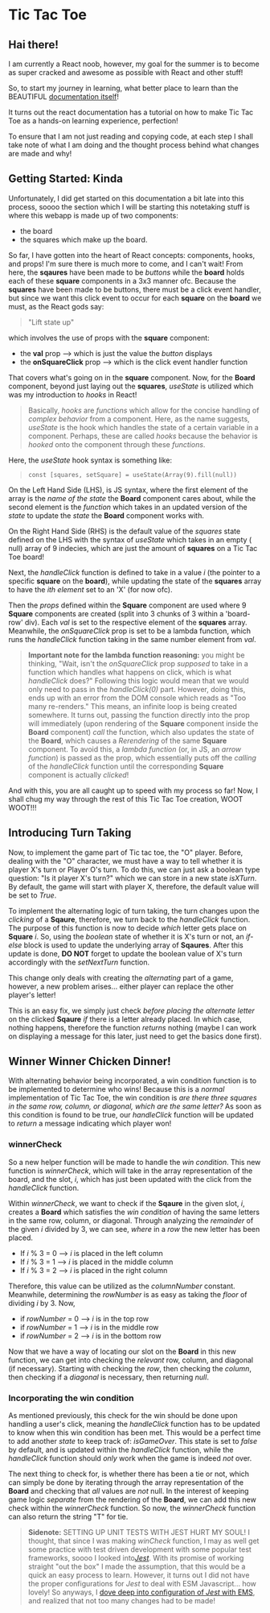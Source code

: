 # Tic Tac Toe

## Hai there!

I am currently a React noob, however, my goal for the summer is to become as super cracked and awesome as possible with React and other stuff!

So, to start my journey in learning, what better place to learn than the 
BEAUTIFUL [documentation itself](https://react.dev/)! 

It turns out the react documentation has a tutorial on how to make Tic Tac Toe as a hands-on learning experience, perfection!

To ensure that I am not just reading and copying code, at each step I shall take note of what I am doing and the thought process behind what changes are made and why!

## Getting Started: Kinda

Unfortunately, I did get started on this documentation a bit late into this process, soooo the section which I will be starting this notetaking stuff is where this webapp is made up of two components:  
- the board 
- the squares which make up the board.  

So far, I have gotten into the heart of React concepts: components, hooks, and props! I'm sure there is much more to come, and I can't wait! From here, the **sqaures** have been made to be *buttons* while the **board** holds each of these **square** components in a 3x3 manner ofc. Because the **squares** have been made to be buttons, there must be a click event handler, but since we want this click event to occur for each **square** on the **board** we must, as the React gods say:

> "Lift state up"  

which involves the use of props with the **square** component:
- the **val** prop --> which is just the value the *button* displays
- the **onSquareClick** prop --> which is the click event handler function

That covers what's going on in the **square** component. Now, for the **Board** component, beyond just laying out the **squares**, *useState* is utilized which was my introduction to *hooks* in React!  

> Basically, *hooks* are *functions* which allow for the concise handling of *complex behavior* from a component. Here, as the name suggests, *useState* is the hook which handles the state of a certain variable in a component. Perhaps, these are called *hooks* because the behavior is *hooked* onto the component through these *functions*.  

Here, the *useState* hook syntax is something like:  

> `const [squares, setSquare] = useState(Array(9).fill(null))`

On the Left Hand Side (LHS), is JS syntax, where the first element of the array is the *name of the state* the **Board** component cares about, while the second element is the *function* which takes in an updated version of the *state* to update the *state* the **Board** component works with.  

On the Right Hand Side (RHS) is the default value of the *squares* state defined on the LHS with the syntax of *useState* which takes in an empty ( null) array of 9 indecies, which are just the amount of **squares** on a Tic Tac Toe board!  

Next, the *handleClick* function is defined to take in a value *i* (the pointer to a specific **square** on the **board**), while updating the state of the **squares** array to have the *ith element* set to an 'X' (for now ofc).  

Then the *props* defined within the **Square** component are used where 9 **Square** components are created (split into 3 chunks of 3 within a 'board-row' div). Each *val* is set to the respective element of the **squares** array. Meanwhile, the *onSquareClick* prop is set to be a lambda function, which runs the *handleClick* function taking in the same number element from *val*.  

> **Important note for the lambda function reasoning:** you might be thinking, "Wait, isn't the *onSquareClick* prop *supposed* to take in a function which handles what happens on click, which is what *handleClick* does?" Following this logic would mean that we would only need to pass in the *handleClick(0)* part. However, doing this, ends up with an error from the DOM console which reads as "Too many re-renders." This means, an infinite loop is being created somewhere. It turns out, passing the function directly into the prop will immediately (upon rendering of the **Square** component inside the **Board** component) *call* the function, which also updates the state of the **Board**, which causes a *Rerendering* of the same **Square** component. To avoid this, a *lambda function* (or, in JS, an *arrow function*) is passed as the prop, which essentially puts off the *calling* of the *handleClick* function until the corresponding **Square** component is actually *clicked*!  

And with this, you are all caught up to speed with my process so far! Now, I shall chug my way through the rest of this Tic Tac Toe creation, WOOT WOOT!!!  

## Introducing Turn Taking

Now, to implement the game part of Tic tac toe, the "O" player. Before, dealing with the "O" character, we must have a way to tell whether it is player X's turn or Player O's turn. To do this, we can just ask a boolean type question: "Is it player X's turn?" which we can store in a new state *isXTurn*. By default, the game will start with player X, therefore, the default value will be set to *True*.  

To implement the alternating logic of turn taking, the turn changes upon the *clicking* of a **Sqaure**, therefore, we turn back to the *handleClick* function. The purpose of this function is now to decide *which* letter gets place on **Square** *i*. So, using the *boolean* state of whether it is X's turn or not, an *if-else* block is used to update the underlying array of **Sqaures**. After this update is done, **DO NOT** forget to update the boolean value of X's turn accordingly with the *setNextTurn* function.  

This change only deals with creating the *alternating* part of a game, however, a new problem arises... either player can replace the other player's letter!  

This is an easy fix, we simply just check *before placing the alternate letter* on the clicked **Sqaure** *if* there is a letter already placed. In which case, nothing happens, therefore the function *returns* nothing (maybe I can work on displaying a message for this later, just need to get the basics done first).  

## Winner Winner Chicken Dinner!

With alternating behavior being incorporated, a win condition function is to be implemented to determine who wins! Because this is a *normal* implementation of Tic Tac Toe, the win condition is *are there three squares in the same row, column, or diagonal, which are the same letter?* As soon as this condition is found to be true, our *handleClick* function will be updated to *return* a message indicating which player won!  

### winnerCheck

So a new helper function will be made to handle the *win condition*. This new function is *winnerCheck*, which will take in the array representation of the board, and the slot, *i*, which has just been updated with the click from the *handleClick* function.  

Within *winnerCheck*, we want to check if the **Sqaure** in the given slot, *i*, creates a **Board** which satisfies the *win condition* of having the same letters in the same row, column, or diagonal. Through analyzing the *remainder* of the given *i* divided by 3, we can see, *where* in a *row* the new letter has been placed. 
- If *i* % 3 = 0 --> *i* is placed in the left column
- If *i* % 3 = 1 --> *i* is placed in the middle column
- If *i* % 3 = 2 --> *i* is placed in the right column  

Therefore, this value can be utilized as the *columnNumber* constant. Meanwhile, determining the *rowNumber* is as easy as taking the *floor* of dividing *i* by 3. Now,
- if *rowNumber* = 0 --> *i* is in the top row
- if *rowNumber* = 1 --> *i* is in the middle row
- if *rowNumber* = 2 --> *i* is in the bottom row  

Now that we have a way of locating our slot on the **Board** in this new function, we can get into checking the *relevant* row, column, and diagonal (if necessary). Starting with checking the *row*, then checking the *column*, then checking if a *diagonal* is necessary, then returning *null*.  

### Incorporating the win condition

As mentioned previously, this check for the win should be done upon handling a user's click, meaning the *handleClick* function has to be updated to know when this win condition has been met. This would be a perfect time to add another *state* to keep track of: *isGameOver*. This state is set to *false* by default, and is updated within the *handleClick* function, while the *handleClick* function should *only* work when the game is indeed *not* over.  

The next thing to check for, is whether there has been a tie or not, which can simply be done by iterating through the array representation of the **Board** and checking that *all* values are *not* null. In the interest of keeping game logic *separate* from the rendering of the **Board**, we can add this new check within the *winnerCheck* function. So now, the *winnerCheck* function can also return the string "T" for tie.  

> **Sidenote:** SETTING UP UNIT TESTS WITH JEST HURT MY SOUL! I thought, that since I was making *winCheck* function, I may as well get some practice with test driven development with some popular test frameworks, soooo I looked into[*Jest*](https://jestjs.io/). With its promise of working straight "out the box" I made the assumption, that this would be a quick an easy process to learn. However, it turns out I did not have the proper configurations for *Jest* to deal with ESM Javascript... how lovely! So anyways, I [dove deep into configuration of *Jest* with EMS](https://jestjs.io/docs/ecmascript-modules), and realized that not too many changes had to be made!  


